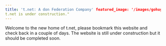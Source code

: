 ```yaml
---
title: 't.net: A don Federation Company' featured_image: '/images/gohugo-default-sample-hero-image.jpg' description: "
t.net is under construction."
---
```


Welcome to the new home of t.net, please bookmark this website and check back in a couple of days. The website is still
under construction but it should be completed soon.
